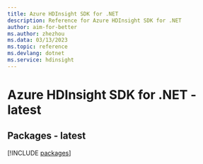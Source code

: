 ```yaml
---
title: Azure HDInsight SDK for .NET
description: Reference for Azure HDInsight SDK for .NET
author: aim-for-better
ms.author: zhezhou
ms.data: 03/13/2023
ms.topic: reference
ms.devlang: dotnet
ms.service: hdinsight
---
```

# Azure HDInsight SDK for .NET - latest
## Packages - latest
[!INCLUDE [packages](hdinsight-index.md)]